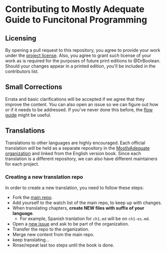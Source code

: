 
# Contributing to Mostly Adequate Guide to Funcitonal Programming

## Licensing

By opening a pull request to this repository, you agree to provide your work under the [project license](LICENSE.md). Also, you agree to grant such license of your work as is required for the purposes of future print editions to @DrBoolean. Should your changes appear in a printed edition, you'll be included in the contributors list.

## Small Corrections

Errata and basic clarifications will be accepted if we agree that they improve the content. You can also open an issue so we can figure out how or if it needs to be addressed. If you've never done this before, the [flow guide](https://guides.github.com/introduction/flow/) might be useful.

## Translations

Translations to other languages are highly encouraged. Each official translation will be held as a separate repository in the [MostlyAdequate organization](https://github.com/MostlyAdequate) and linked from the English version book.
Since each translation is a different repository, we can also have different maintainers for each project.

### Creating a new translation repo

In order to create a new translation, you need to follow these steps:

* Fork the [main repo](https://github.com/MostlyAdequate/mostly-adequate-guide).
* Add yourself to the watch list of the main repo, to keep up with changes.
* When translating chapters, **create NEW files with suffix of your language**.
  * For example, Spanish tranlation for `ch1.md` will be on `ch1-es.md`.
* Open a [new issue](https://github.com/MostlyAdequate/mostly-adequate-guide/issues/new) and ask to be part of the organization.
* Transfer the repo to the organization.
* Merge new content from the main repo.
* keep translating...
* Rinse/repeat last too steps until the book is done.